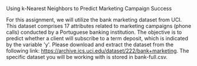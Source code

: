 Using k-Nearest Neighbors to Predict Marketing Campaign Success

For this assignment, we will utilize the bank marketing dataset from UCI. This dataset comprises 17 attributes related to marketing campaigns (phone calls) conducted by a Portuguese banking institution. The objective is to predict whether a client will subscribe to a term deposit, which is indicated by the variable 'y'. Please download and extract the dataset from the following link: https://archive.ics.uci.edu/dataset/222/bank+marketing. The specific dataset you will be working with is stored in bank-full.csv.

